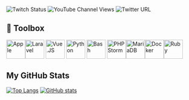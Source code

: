 
![Twitch Status](https://img.shields.io/twitch/status/marske1984?style=social)  ![YouTube Channel Views](https://img.shields.io/youtube/channel/views/UCe_qB_UqIRRc5P96A-BHsVA?style=social)
![Twitter URL](https://img.shields.io/twitter/url?style=social&url=https%3A%2F%2Ftwitter.com%2FMarske1984)


## 🧰 Toolbox
<img src="https://cdn.worldvectorlogo.com/logos/apple.svg" alt="Apple" width="50" height="50"/><img src="https://cdn.worldvectorlogo.com/logos/laravel-1.svg" alt="Laravel" width="50" height="50"/> <img src="https://cdn.worldvectorlogo.com/logos/vue-js-1.svg" alt="Vue.JS" width="50" height="50"/> <img src="https://cdn.worldvectorlogo.com/logos/python-5.svg" alt="Python" width="50" height="50"/> <img src="https://cdn.worldvectorlogo.com/logos/bash-1.svg" alt="Bash" width="50" height="50"/> <img src="https://cdn.worldvectorlogo.com/logos/phpstorm-1.svg" alt="PHPStorm" width="50" height="50"/><img src="https://cdn.worldvectorlogo.com/logos/mariadb.svg" alt="MariaDB" width="50" height="50"/><img src="https://cdn.worldvectorlogo.com/logos/docker-3.svg" alt="Docker" width="50" height="50"/><img src="https://cdn.worldvectorlogo.com/logos/ruby.svg" alt="Ruby" width="50" height="50"/>

## My GitHub Stats

[![Top Langs](https://github-readme-stats.vercel.app/api/top-langs/?username=Mvzundert&hide=java,html,css&theme=synthwave)](https://github.com/anuraghazra/github-readme-stats) [![GitHub stats](https://github-readme-stats.vercel.app/api?username=Mvzundert&theme=synthwave)](https://github.com/anuraghazra/github-readme-stats)


<!--
# Hi there 👋

## 🔭 I’m currently working on ...
## 🌱 I’m currently learning ...
## 💬 Ask me about ...
## 📫 How to reach me: ...
## ⚡ Fun fact: ...
-->


